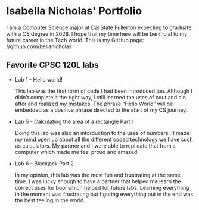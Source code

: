 # Isabella Nicholas' Portfolio

I am a Computer Science major at Cal State Fullerton expecting to graduate with a CS degree in 2028. I hope that my time here will be benificial to my future career in the Tech world. This is my GitHub page: //github.com/bellanicholas

## Favorite CPSC 120L labs
* Lab 1 - Hello world!

  This lab was the first form of code I had been introduced too. Although I didn’t complete it the right way, I still learned the uses of cout and cin after and realized my mistakes. The phrase “Hello World” will be embedded as a positive phrase directed to the start of my CS journey. 

* Lab 5 - Calculating the area of a rectangle Part 1

  Doing this lab was also an intorduction to the uses of numbers. It made my mind open up about all the different coded technology we have such as calculators. My partner and I were able to replicate that from a computer which made me feel proud and amazed.

* Lab 6 - Blackjack Part 2
  
  In my opinion, this lab was the most fun and frustrating at the same time. I was lucky enough to have a partner that helped me learn the correct uses for bool which helped for future labs. Learning everything in the moment was frustrating but figuring everything out in the end was the best feeling in the world. 
